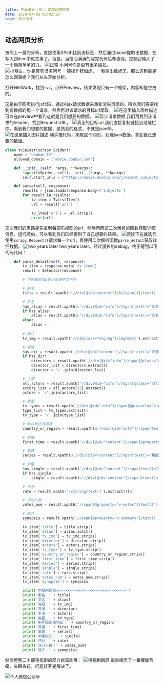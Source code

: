 ```yaml
---
title: 毕业设计（三）：爬取动态网页
date: 2020-04-02 00:02:28
tags: 毕业设计
---
```


## 动态网页分析

按照上一篇的分析，直接使用XPath找到该标签，然后通过parse提取出数据，在写入到item中就完事了。但是，当信心满满的写完代码后却发现，控制台输入了一个简简单单的`[]`。
![正常](https://img-blog.csdnimg.cn/20200401235315424.png?x-oss-process=image/watermark,type_ZmFuZ3poZW5naGVpdGk,shadow_10,text_aHR0cHM6Ly9ibG9nLmNzZG4ubmV0L3FxXzQxOTA3ODA2,size_16,color_FFFFFF,t_70)
小问号你是否有很多朋友。
![小朋友，你是否有很多问号](https://img-blog.csdnimg.cn/20200401235328821.png)
一顿操作猛如虎，一看输出数据无。那么这到底是怎么回事呢？我们从头开始分析。

打开NetWork，找到`tv/`，点开Preview，结果发现只有一个框架，内容却是空白的。

这是由于网页执行js代码，通过Ajax请求数据来重新渲染页面的。所以我们需要找到有数据的那一个请求，然后再对该请求的目标url爬取。
![在这里插入图片描述](https://img-blog.csdnimg.cn/20200401235419458.png?x-oss-process=image/watermark,type_ZmFuZ3poZW5naGVpdGk,shadow_10,text_aHR0cHM6Ly9ibG9nLmNzZG4ubmV0L3FxXzQxOTA3ODA2,size_16,color_FFFFFF,t_70)
可以在preview中看到这就是我们想要的数据。
![异步请求数据](https://img-blog.csdnimg.cn/20200401235437585.png?x-oss-process=image/watermark,type_ZmFuZ3poZW5naGVpdGk,shadow_10,text_aHR0cHM6Ly9ibG9nLmNzZG4ubmV0L3FxXzQxOTA3ODA2,size_16,color_FFFFFF,t_70)
我们再找到该请求的header，找到Request URL。
![真正的目标url](https://img-blog.csdnimg.cn/20200401235504791.png?x-oss-process=image/watermark,type_ZmFuZ3poZW5naGVpdGk,shadow_10,text_aHR0cHM6Ly9ibG9nLmNzZG4ubmV0L3FxXzQxOTA3ODA2,size_16,color_FFFFFF,t_70)
我们直接复制链接到地址栏中，看到我们想要的数据，这熟悉的格式，不就是json吗。
![在这里插入图片描述](https://img-blog.csdnimg.cn/20200401235531708.png?x-oss-process=image/watermark,type_ZmFuZ3poZW5naGVpdGk,shadow_10,text_aHR0cHM6Ly9ibG9nLmNzZG4ubmV0L3FxXzQxOTA3ODA2,size_16,color_FFFFFF,t_70)
动手撸代码，爬取这个网页，处理json数据，拿到自己想要的数据。

```python
class tvSpider(scrapy.Spider):
    name = "douban_tv"
    allowed_domain = ["movie.douban.com"]

    def __init__(self, *args, **kwargs):
        super(tvSpider, self).__init__(*args, **kwargs)
        self.start_urls = ["https://movie.douban.com/j/search_subjects?type=tv&tag=热门&sort=recommend&page_limit=20&page_start=0"]

    def parse(self, response):
        results = json.loads(response.body)['subjects']
        for result in results:
            tv_item = TvListItem()
            url = result['url']

            tv_item['url'] = url.strip()
            print(url)
```

这次我们的思路是先拿到每部电视剧的url，然后再回调二次解析的函数获取详细信息。运行爬虫，可以看到我们已经得到了自己想要的结果。
![爬](https://img-blog.csdnimg.cn/20200401235555206.png?x-oss-process=image/watermark,type_ZmFuZ3poZW5naGVpdGk,shadow_10,text_aHR0cHM6Ly9ibG9nLmNzZG4ubmV0L3FxXzQxOTA3ODA2,size_16,color_FFFFFF,t_70)接下在就迭代使用`scrapy.Request()`请求每一个url，再使用二次解析函数`parse_detait`获取详细数据。
![two years later](https://img-blog.csdnimg.cn/20200401235632815.jpg?x-oss-process=image/watermark,type_ZmFuZ3poZW5naGVpdGk,shadow_10,text_aHR0cHM6Ly9ibG9nLmNzZG4ubmV0L3FxXzQxOTA3ODA2,size_16,color_FFFFFF,t_70)
two years later。经过漫长的debug，终于得到以下代码代码：

```python
    def parse_detail(self, response):
        tv_item = response.meta['tv_item']
        result = Selector(response)

        # 字符串前加u表示处理中文字符

        # 剧名
        title = result.xpath(u'//div[@id="content"]/h1/span[1]/text()').extract()[0] + result.xpath('//div[@id="content"]/h1/span[2]/text()').extract()[0]

        # 又名
        has_alias = result.xpath(u'//div[@id="info"]//span[text()="又名:"]').extract()
        if has_alias:
            alias = result.xpath(u'//div[@id="info"]//span[text()="又名:"]/following::text()[1]').extract()[0]
        else:
            alias = ''
        
        # 图片
        tv_img = result.xpath('//a[@class="nbgnbg"]/img/@src').extract()[0]

        # 导演
        has_dir = result.xpath('//div[@id="content"]//span[text()="导演"]')
        if has_dir:
            directors = result.xpath('//div[@id="info"]//span[@class="attrs"]//a[@rel="v:directedBy"]/text()')
            director_lsit = directors.extract()
            director = '/'.join(director_lsit)

        # 主演
        all_actors = result.xpath('//div[@id="info"]//span[@class="attrs"]//a[@rel="v:starring"]/text()')
        actors_list = all_actors[:5].extract()
        actors = '/'.join(actors_list)

        # 类型
        tv_types = result.xpath('//div[@id="info"]//span[@property="v:genre"]/text()')
        type_list = tv_types.extract()
        tv_type = '/'.join(type_list)

        # 制片地区或国家
        country_or_region = result.xpath(u'//div[@id="info"]//span[text()="制片国家/地区:"]/following::text()[1]').extract()[0]

        # 首播
        first_time = result.xpath('//div[@id="content"]//span[@property="v:initialReleaseDate"]/text()').extract()[0]

        # 集数 
        series = result.xpath(u'//div[@id="content"]//span[text()="集数:"]/following::text()[1]').extract()[0]

        # 单集
        has_single = result.xpath('//div[@id="content"]//span[text()="单集片长:"]')
        if has_single:
            single = result.xpath(u'//div[@id="content"]//span[text()="单集片长:"]/following::text()[1]').extract()[0]

        # 评分
        rate = result.xpath('//strong/text()').extract()[0]

        # 评分人数
        votes_num = result.xpath('//span[@property="v:votes"]/text()').extract()[0]

        # 简介
        synopsis = result.xpath('//span[@property="v:summary"]/text()').extract()[0].strip()

        tv_item['title'] = title.strip()
        tv_item['alias'] = alias.split()
        tv_item['tv_img'] = tv_img.strip()
        tv_item['director'] = director.strip()
        tv_item['actors'] = actors.strip()
        tv_item['tv_type'] = tv_type.strip()
        tv_item['country_or_region'] = country_or_region.strip() 
        tv_item['first_time'] = first_time.strip()
        tv_item['series'] = series.strip()
        tv_item['single'] = single.strip()
        tv_item['rate'] = rate.strip()
        tv_item['votes_num'] = votes_num.strip()
        tv_item['synopsis'] = synopsis

        print('电视剧信息>>>>>>>>>>>>>>>>>>>>>>>>>>>>>>>>')
        print('剧名：' + title)
        print('又名：' + alias)
        print('海报：' + tv_img)
        print('导演：' + director)    
        print('主演：' + actors)       
        print('类型：' + tv_type)     
        print('制片国家或地区：' + country_or_region)
        print('首播：' + first_time)
        print('集数：' + series)
        print('单集时长：' + single)
        print('评分：' + rate)
        print('评分人数：' + votes_num)
        print('简介：' + synopsis)
```

然后整整二十部电视剧的简介疯狂刷屏：
![电视剧刷屏](https://img-blog.csdnimg.cn/2020040123570565.png?x-oss-process=image/watermark,type_ZmFuZ3poZW5naGVpdGk,shadow_10,text_aHR0cHM6Ly9ibG9nLmNzZG4ubmV0L3FxXzQxOTA3ODA2,size_16,color_FFFFFF,t_70)
虽然经历了一番腰酸背痛，头眼昏花，问题好歹是解决了。



![个人微信公众号](https://img-blog.csdnimg.cn/20200402001106322.jpg?x-oss-process=image/watermark,type_ZmFuZ3poZW5naGVpdGk,shadow_10,text_aHR0cHM6Ly9ibG9nLmNzZG4ubmV0L3FxXzQxOTA3ODA2,size_16,color_FFFFFF,t_70)